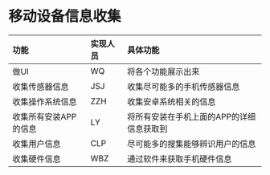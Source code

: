 # 移动设备信息收集

| 功能 | 实现人员 | 具体功能 |
| :-- | :-- | :--|
| 做UI  | WQ | 将各个功能展示出来 |
| 收集传感器信息 | JSJ | 收集尽可能多的手机传感器信息 |
| 收集操作系统信息 | ZZH | 收集安卓系统相关的信息 |
| 收集所有安装APP的信息 | LY | 将所有安装在手机上面的APP的详细信息获取到 |
| 收集用户信息 | CLP | 尽可能多的搜集能够辨识用户的信息 |
| 收集硬件信息 | WBZ | 通过软件来获取手机硬件信息 |


